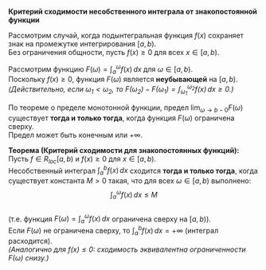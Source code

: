 **Критерий сходимости несобственного интеграла от знакопостоянной функции**

Рассмотрим случай, когда подынтегральная функция $f(x)$ сохраняет знак на промежутке интегрирования $[a, b)$.  
Без ограничения общности, пусть $f(x) \ge 0$ для всех $x \in [a, b)$.

Рассмотрим функцию $F(\omega) = \int_a^\omega f(x) \, dx$ для $\omega \in [a, b)$.  
Поскольку $f(x) \ge 0$, функция $F(\omega)$ является **неубывающей** на $[a, b)$.  
*(Действительно, если $\omega_1 < \omega_2$, то $F(\omega_2) - F(\omega_1) = \int_{\omega_1}^{\omega_2} f(x) \, dx \ge 0$.)*

По теореме о пределе монотонной функции, предел $\lim_{\omega \to b{-}0} F(\omega)$ существует **тогда и только тогда**, когда функция $F(\omega)$ ограничена сверху.  
Предел может быть конечным или $+\infty$.

**Теорема (Критерий сходимости для знакопостоянных функций):**  
Пусть $f \in R_{loc}[a, b)$ и $f(x) \ge 0$ для $x \in [a, b)$.  
Несобственный интеграл $\int_a^b f(x) \, dx$ сходится **тогда и только тогда**, когда существует константа $M > 0$ такая, что для всех $\omega \in [a, b)$ выполнено:  
$$
\int_a^\omega f(x) \, dx \le M
$$  
(т.е. функция $F(\omega) = \int_a^\omega f(x) \, dx$ ограничена сверху на $[a, b)$).  
Если $F(\omega)$ не ограничена сверху, то $\int_a^b f(x) \, dx = +\infty$ (интеграл расходится).  
*(Аналогично для $f(x) \le 0$: сходимость эквивалентна ограниченности $F(\omega)$ снизу.)*